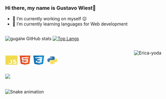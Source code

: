 ### Hi there, my name is Gustavo Wiest👋

- 🔭 I’m currently working on myself 😉
- 🌱 I’m currently learning languages for Web development

##

![gugalw GitHub stats](https://github-readme-stats.vercel.app/api?username=gugalw&theme=tokyonight&show_icons=true) [![Top Langs](https://github-readme-stats.vercel.app/api/top-langs/?username=gugalw&layout=compact)](https://github.com/gugalw/github-readme-stats)

##
 <img align="right" height="180em" alt="Erica-yoda" src="https://media.giphy.com/media/l44Qqz6gO6JiVV3pu/giphy.gif">
 <div style="display: inline_block"><br>
  <img align="center" alt="Rafa-Js" height="30" width="40" src="https://raw.githubusercontent.com/devicons/devicon/master/icons/javascript/javascript-plain.svg">
  <img align="center" alt="Rafa-HTML" height="30" width="40" src="https://raw.githubusercontent.com/devicons/devicon/master/icons/html5/html5-original.svg">
  <img align="center" alt="Rafa-CSS" height="30" width="40" src="https://raw.githubusercontent.com/devicons/devicon/master/icons/css3/css3-original.svg">
  <img align="center" alt="Rafa-Python" height="30" width="40" src="https://raw.githubusercontent.com/devicons/devicon/master/icons/python/python-original.svg">
 </div>

##
 
 <div> 
  <a href="https://www.linkedin.com/in/gugalw" target="_blank"><img src="https://img.shields.io/badge/-LinkedIn-%230077B5?style=for-the-badge&logo=linkedin&logoColor=white" target="_blank"></a>  
</div> 

##

 ![Snake animation](https://github.com/gugalw/gugalw/blob/output/github-contribution-grid-snake.svg)
